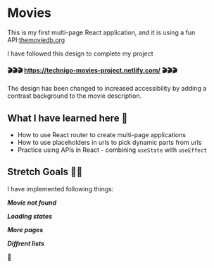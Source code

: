 # Movies

This is my first multi-page React application, and it is using a fun API:[themoviedb.org](https://www.themoviedb.org/)

I have followed this design to complete my project

#### :clapper::clapper::clapper: https://technigo-movies-project.netlify.com/ :clapper::clapper::clapper:

The design has been changed to increased accessibility by adding a contrast background to the movie description.

## What I have learned here 🧠

* How to use React router to create multi-page applications
* How to use placeholders in urls to pick dynamic parts from urls
* Practice using APIs in React - combining `useState` with `useEffect`

## Stretch Goals 🏃‍♂
I have implemented following things:

**_Movie not found_**

**_Loading states_**

**_More pages_**

**_Diffrent lists_**

 🏁
